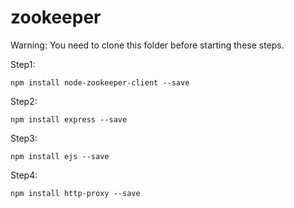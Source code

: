 # zookeeper

Warning: You need to clone this folder before starting these steps.

Step1: 
	
	npm install node-zookeeper-client --save
	
Step2: 
	
	npm install express --save
	
Step3: 
	
	npm install ejs --save
	
Step4: 
	
	npm install http-proxy --save


